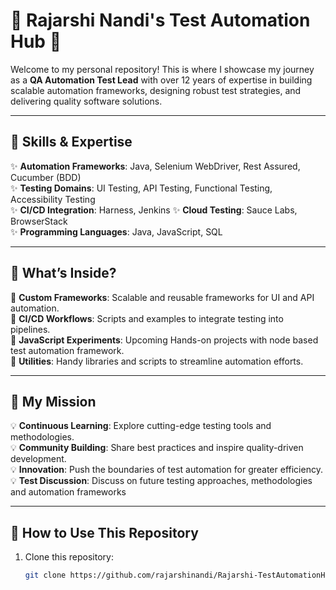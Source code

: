 # 🌟 Rajarshi Nandi's Test Automation Hub 🌟  

Welcome to my personal repository! This is where I showcase my journey as a **QA Automation Test Lead** with over 12 years of expertise in building scalable automation frameworks, designing robust test strategies, and delivering quality software solutions.  

---

## 🔧 Skills & Expertise  

✨ **Automation Frameworks**: Java, Selenium WebDriver, Rest Assured, Cucumber (BDD)  
✨ **Testing Domains**: UI Testing, API Testing, Functional Testing, Accessibility Testing  
✨ **CI/CD Integration**: Harness, Jenkins
✨ **Cloud Testing**: Sauce Labs, BrowserStack  
✨ **Programming Languages**: Java, JavaScript, SQL  

---

## 📂 What’s Inside?  

🎯 **Custom Frameworks**: Scalable and reusable frameworks for UI and API automation.  
🎯 **CI/CD Workflows**: Scripts and examples to integrate testing into pipelines.  
🎯 **JavaScript Experiments**: Upcoming Hands-on projects with node based test automation framework.  
🎯 **Utilities**: Handy libraries and scripts to streamline automation efforts.  

---

## 🚀 My Mission  

💡 **Continuous Learning**: Explore cutting-edge testing tools and methodologies.  
💡 **Community Building**: Share best practices and inspire quality-driven development.  
💡 **Innovation**: Push the boundaries of test automation for greater efficiency.  
💡 **Test Discussion**: Discuss on future testing approaches, methodologies and automation frameworks  

---

## 📜 How to Use This Repository  

1. Clone this repository:  
   ```bash
   git clone https://github.com/rajarshinandi/Rajarshi-TestAutomationHub.git
